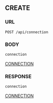
## CREATE

### URL

```
POST /api/connection
```


### BODY

```typescript
connection
```

[CONNECTION](./def/connection.md)


### RESPONSE

```typescript
connection
```

[CONNECTION](./def/connection.md)